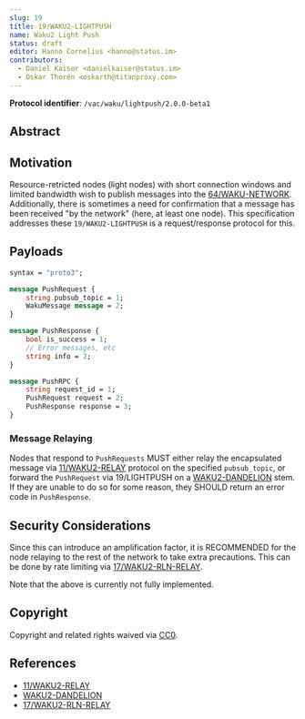 ```yaml
---
slug: 19
title: 19/WAKU2-LIGHTPUSH
name: Waku2 Light Push
status: draft
editor: Hanno Cornelius <hanno@status.im> 
contributors: 
  - Daniel Kaiser <danielkaiser@status.im>
  - Oskar Thorén <oskarth@titanproxy.com>
---
```


**Protocol identifier**: `/vac/waku/lightpush/2.0.0-beta1`

## Abstract


## Motivation

Resource-retricted nodes (light nodes) with short connection windows and
limited bandwidth wish to publish messages into the [64/WAKU-NETWORK]().
Additionally,
there is sometimes a need for confirmation
that a message has been received "by the network"
(here, at least one node).
This specification addresses these 
`19/WAKU2-LIGHTPUSH` is a request/response protocol for this.

## Payloads

```protobuf
syntax = "proto3";

message PushRequest {
    string pubsub_topic = 1;
    WakuMessage message = 2;
}

message PushResponse {
    bool is_success = 1;
    // Error messages, etc
    string info = 2;
}

message PushRPC {
    string request_id = 1;
    PushRequest request = 2;
    PushResponse response = 3;
}
```

### Message Relaying

Nodes that respond to `PushRequests` MUST either
relay the encapsulated message via [11/WAKU2-RELAY](../11/relay.md) protocol
on the specified `pubsub_topic`,
or forward the `PushRequest` via 19/LIGHTPUSH on a [WAKU2-DANDELION](https://github.com/waku-org/specs/blob/waku-RFC/standards/application/dandelion.md)
stem.
If they are unable to do so for some reason,
they SHOULD return an error code in `PushResponse`.

## Security Considerations

Since this can introduce an amplification factor,
it is RECOMMENDED for the node relaying to the rest of the network
to take extra precautions.
This can be done by rate limiting via [17/WAKU2-RLN-RELAY](../17/rln-relay.md).

Note that the above is currently not fully implemented.

## Copyright

Copyright and related rights waived via [CC0](https://creativecommons.org/publicdomain/zero/1.0/).

## References

* [11/WAKU2-RELAY](../11/relay.md)
* [WAKU2-DANDELION](https://github.com/waku-org/specs/blob/waku-RFC/standards/application/dandelion.md)
* [17/WAKU2-RLN-RELAY](../17/rln-relay.md)
